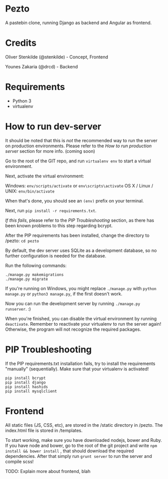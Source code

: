# Pezto

A pastebin clone, running Django as backend and Angular as frontend.

# Credits

Oliver Stenkilde (@stenkilde) - Concept, Frontend

Younes Zakaria (@drcd) - Backend

# Requirements

- Python 3
- virtualenv

# How to run dev-server

It should be noted that this is *not* the recommended way to run the server on production environments.
Please refer to the *How to run production server* section for more info. (coming soon)

Go to the root of the GIT repo, and run `virtualenv env` to start a virtual environment.

Next, activate the virtual environment:

Windows: `env/scripts/activate` or `env\scripts\activate`
OS X / Linux / UNIX: `env/bin/activate`

When that's done, you should see an `(env)` prefix on your terminal.

Next, run `pip install -r requirements.txt`.

*If this fails*, please refer to the *PIP Troubleshooting* section, as there has been known problems to this step regarding bcrypt.

After the PIP requirements has been installed, change the directory to /pezto: `cd pezto`

By default, the dev server uses SQLite as a development database, so no further configuration is needed for the database.

Run the following commands:
```
./manage.py makemigrations
./manage.py migrate
```

If you're running on Windows, you might replace `./manage.py` with `python manage.py` or `python3 manage.py`, if the first doesn't work.

Now you can run the development server by running `./manage.py runserver`. :)

When you're finished, you can disable the virtual environment by running `deactivate`. Remember to reactivate your virtualenv to run the server again! Otherwise, the program will not recognize the required packages.

# PIP Troubleshooting

If the PIP requirements.txt installation fails, try to install the requirements "manually" (sequentially).
Make sure that your virtualenv is activated!
```
pip install bcrypt
pip install django
pip install hashids
pip install mysqlclient
```

# Frontend

All static files (JS, CSS, etc), are stored in the /static directory in /pezto. The index.html file is stored in /templates.

To start working, make sure you have downloaded nodejs, bower and Ruby.
If you have node and bower, go to the root of the git project and write ``` npm install && bower install ``` , that should download the required dependencies.
After that simply run ``` grunt server ``` to run the server and compile scss!

TODO: Explain more about frontend, blah
